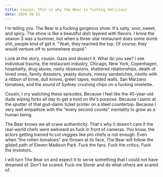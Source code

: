 ```yaml
---
title: Cousin, this is why the Bear is fucking delicious
date: 2024-10-31
---
```


I'm telling you. The Bear is a fucking gorgeous show. It's salty, sour, sweet, and spicy. The show is like a beautiful dish layered with flavors. I know the season 3 was a bummer, but when a three-star restaurant does some dumb shit, people kind of get it. "Yeah, they reached the top. Of course, they would venture off to somewhere stupid."

Look at the story, cousin. Gaze and dissect it. What do you see? I see individual trauma, the restaurant industry, Chicago, New York, Copenhagen, hospitality, drug abuse, nasty obsessions, shattered relationships, death of loved ones, family disasters, yeasty donuts, messy sandwiches, risotto with a ribbon of brine, dull knives, green tapes, molded walls, San Marzano tomatoes, and the sound of Sydney crushing chips on a fucking omelette.

Cousin, I cry watching these episodes. Because I feel like the 45-year-old dude wiping forks all day to get a hold on life's purpose. Because I panic at the sputter of that god-damn ticket printer on a steel countertop. Because I very well empathize with the "every second counts" mentality to grow as a human being.

The Bear knows we all crave authenticity. That's why it doesn't care if the real-world chefs were awkward as fuck in front of cameras. You know, the actors getting trained to cut veggies like pro chefs is not enough. Even when "the rotten tomatoes" are thrown at its face, The Bear will follow the gilded path of Eleven Madison Park. Fuck the fans. Fuck the critics. Fuck the investors.

I will turn The Bear on and expect it to serve something that I could not have dreamed of. Don't be scared. Fuck me Storer and do what others are scared of.